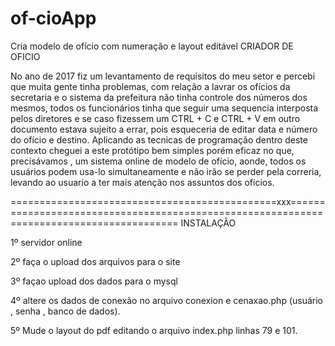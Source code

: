 # of-cioApp
Cria modelo de ofício com numeração e layout editável
CRIADOR DE OFICIO 

No ano de 2017 fiz um levantamento de requisitos do meu setor e percebi que muita gente tinha problemas,
com relação a lavrar os ofícios da secretaria e o sistema da prefeitura não tinha controle dos números dos mesmos, todos os funcionários tinha que seguir uma sequencia interposta
pelos diretores e se caso fizessem um CTRL + C e CTRL + V  em outro documento estava sujeito a errar, pois esqueceria de editar data e número do ofício e destino.
Aplicando as tecnicas de programação dentro deste contexto cheguei a este protótipo bem simples porém eficaz no que,
precisávamos , um sistema online de modelo de ofício, aonde, todos os usuários podem usa-lo simultaneamente e não irão se perder pela correria,
levando ao usuario a ter mais atenção nos assuntos dos ofícios.

==============================================xxx=========================================================================================
INSTALAÇÃO

1º servidor online

2º faça o upload dos arquivos para o site

3º façao upload dos dados para o mysql

4º altere os dados de conexão no arquivo conexion e cenaxao.php (usuário , senha , banco de dados).

5º Mude o layout do pdf editando o arquivo index.php linhas 79 e 101.

